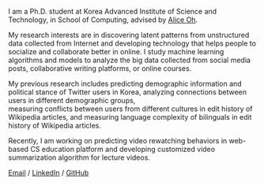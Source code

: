 
I am a Ph.D. student at Korea Advanced Institute of Science and Technology, in School of Computing, advised by [Alice Oh](https://aliceoh9.github.io/).

My research interests are in discovering latent patterns from unstructured data collected from Internet and developing technology that helps people to socialize and collaborate better in online.
I study machine learning algorithms and models to analyze the big data collected from social media posts, collaborative writing platforms, or online courses.

My previous research includes predicting demographic information and political stance of Twitter users in Korea, analyzing connections between users in different demographic groups,  
measuring conflicts between users from different cultures in edit history of Wikipedia articles, and measuring language complexity of bilinguals in edit history of Wikipedia articles.

Recently, I am working on predicting video rewatching behaviors in web-based CS education platform and developing customized video summarization algorithm for lecture videos.

[Email](mailto:jmbyun@kaist.ac.kr) /
[LinkedIn](https://www.linkedin.com/in/jmbyun/) /
[GitHub](https://github.com/jmbyun) 
